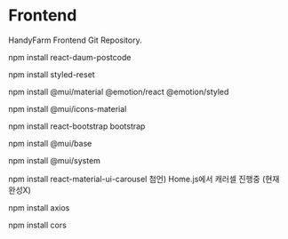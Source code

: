 # Frontend
HandyFarm Frontend Git Repository.

npm install react-daum-postcode

npm install styled-reset

npm install @mui/material @emotion/react @emotion/styled

npm install @mui/icons-material

npm install react-bootstrap bootstrap

npm install @mui/base

npm install @mui/system

npm install react-material-ui-carousel
첨언) Home.js에서 캐러셀 진행중 (현재 완성X)

npm install axios

npm install cors